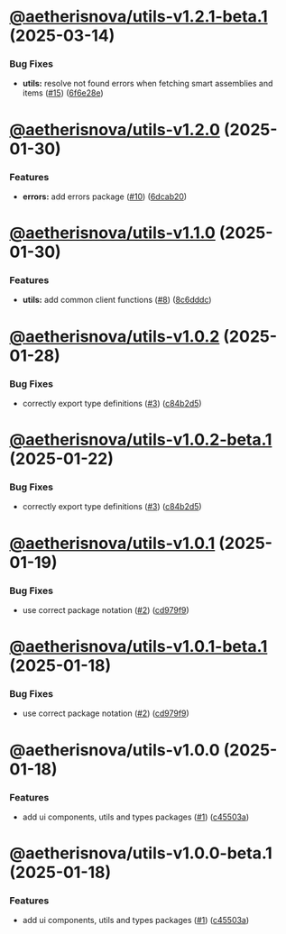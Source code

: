 # [@aetherisnova/utils-v1.2.1-beta.1](https://github.com/aetheris-nova/instrumentum/compare/@aetherisnova/utils-v1.2.0...@aetherisnova/utils-v1.2.1-beta.1) (2025-03-14)


### Bug Fixes

* **utils:** resolve not found errors when fetching smart assemblies and items ([#15](https://github.com/aetheris-nova/instrumentum/issues/15)) ([6f6e28e](https://github.com/aetheris-nova/instrumentum/commit/6f6e28e28eddd9d85ad704a17e05eadd6595968b))

# [@aetherisnova/utils-v1.2.0](https://github.com/aetheris-nova/instrumentum/compare/@aetherisnova/utils-v1.1.0...@aetherisnova/utils-v1.2.0) (2025-01-30)


### Features

* **errors:** add errors package ([#10](https://github.com/aetheris-nova/instrumentum/issues/10)) ([6dcab20](https://github.com/aetheris-nova/instrumentum/commit/6dcab2092e0b81b7cc2ec812b2223a18c3c8c958))

# [@aetherisnova/utils-v1.1.0](https://github.com/aetheris-nova/instrumentum/compare/@aetherisnova/utils-v1.0.2...@aetherisnova/utils-v1.1.0) (2025-01-30)


### Features

* **utils:** add common client functions ([#8](https://github.com/aetheris-nova/instrumentum/issues/8)) ([8c6dddc](https://github.com/aetheris-nova/instrumentum/commit/8c6dddc28812ec652aabff9147ab03c25d0830fd))

# [@aetherisnova/utils-v1.0.2](https://github.com/aetheris-nova/instrumentum/compare/@aetherisnova/utils-v1.0.1...@aetherisnova/utils-v1.0.2) (2025-01-28)


### Bug Fixes

* correctly export type definitions ([#3](https://github.com/aetheris-nova/instrumentum/issues/3)) ([c84b2d5](https://github.com/aetheris-nova/instrumentum/commit/c84b2d5ec872fdd7e5d20d2a5959f63fa11885de))

# [@aetherisnova/utils-v1.0.2-beta.1](https://github.com/aetheris-nova/instrumentum/compare/@aetherisnova/utils-v1.0.1...@aetherisnova/utils-v1.0.2-beta.1) (2025-01-22)


### Bug Fixes

* correctly export type definitions ([#3](https://github.com/aetheris-nova/instrumentum/issues/3)) ([c84b2d5](https://github.com/aetheris-nova/instrumentum/commit/c84b2d5ec872fdd7e5d20d2a5959f63fa11885de))

# [@aetherisnova/utils-v1.0.1](https://github.com/aetheris-nova/instrumentum/compare/@aetherisnova/utils-v1.0.0...@aetherisnova/utils-v1.0.1) (2025-01-19)


### Bug Fixes

* use correct package notation ([#2](https://github.com/aetheris-nova/instrumentum/issues/2)) ([cd979f9](https://github.com/aetheris-nova/instrumentum/commit/cd979f9f1b49cd43c66584cfd979f300dd58b63a))

# [@aetherisnova/utils-v1.0.1-beta.1](https://github.com/aetheris-nova/instrumentum/compare/@aetherisnova/utils-v1.0.0...@aetherisnova/utils-v1.0.1-beta.1) (2025-01-18)


### Bug Fixes

* use correct package notation ([#2](https://github.com/aetheris-nova/instrumentum/issues/2)) ([cd979f9](https://github.com/aetheris-nova/instrumentum/commit/cd979f9f1b49cd43c66584cfd979f300dd58b63a))

# @aetherisnova/utils-v1.0.0 (2025-01-18)


### Features

* add ui components, utils and types packages ([#1](https://github.com/aetheris-nova/instrumentum/issues/1)) ([c45503a](https://github.com/aetheris-nova/instrumentum/commit/c45503a83c23198894be6b5182ef6dcb0ef900cf))

# @aetherisnova/utils-v1.0.0-beta.1 (2025-01-18)


### Features

* add ui components, utils and types packages ([#1](https://github.com/aetheris-nova/instrumentum/issues/1)) ([c45503a](https://github.com/aetheris-nova/instrumentum/commit/c45503a83c23198894be6b5182ef6dcb0ef900cf))
